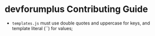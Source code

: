 # devforumplus Contributing Guide

* `templates.js` must use double quotes and uppercase for keys, and template literal (\``) for values;